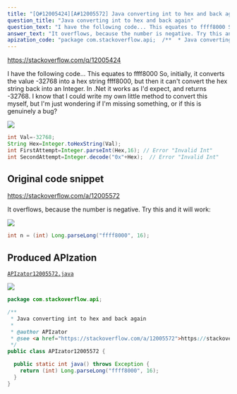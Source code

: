 ```yaml
---
title: "[Q#12005424][A#12005572] Java converting int to hex and back again"
question_title: "Java converting int to hex and back again"
question_text: "I have the following code... This equates to ffff8000 So, initially, it converts the value -32768 into a hex string ffff8000, but then it can't convert the hex string back into an Integer. In .Net it works as I'd expect, and returns -32768. I know that I could write my own little method to convert this myself, but I'm just wondering if I'm missing something, or if this is genuinely a bug?"
answer_text: "It overflows, because the number is negative. Try this and it will work:"
apization_code: "package com.stackoverflow.api;  /**  * Java converting int to hex and back again  *  * @author APIzator  * @see <a href=\"https://stackoverflow.com/a/12005572\">https://stackoverflow.com/a/12005572</a>  */ public class APIzator12005572 {    public static int java() throws Exception {     return (int) Long.parseLong(\"ffff8000\", 16);   } }"
---
```


https://stackoverflow.com/q/12005424

I have the following code...
This equates to ffff8000
So, initially, it converts the value -32768 into a hex string ffff8000, but then it can&#x27;t convert the hex string back into an Integer.
In .Net it works as I&#x27;d expect, and returns -32768.
I know that I could write my own little method to convert this myself, but I&#x27;m just wondering if I&#x27;m missing something, or if this is genuinely a bug?


<div class="code-logo"><img src="/stackoverflow.png" /></div>

```java
int Val=-32768;
String Hex=Integer.toHexString(Val);
int FirstAttempt=Integer.parseInt(Hex,16); // Error "Invalid Int"
int SecondAttempt=Integer.decode("0x"+Hex);  // Error "Invalid Int"
```


## Original code snippet

https://stackoverflow.com/a/12005572

It overflows, because the number is negative.
Try this and it will work:

<div class="code-logo"><img src="/stackoverflow.png" /></div>

```java
int n = (int) Long.parseLong("ffff8000", 16);
```

## Produced APIzation

[`APIzator12005572.java`](https://github.com/blind-papers/apization-temp-data/raw/main/search/APIzator12005572.java)

<div class="code-logo"><img src="/apizator.png" /></div>

```java
package com.stackoverflow.api;

/**
 * Java converting int to hex and back again
 *
 * @author APIzator
 * @see <a href="https://stackoverflow.com/a/12005572">https://stackoverflow.com/a/12005572</a>
 */
public class APIzator12005572 {

  public static int java() throws Exception {
    return (int) Long.parseLong("ffff8000", 16);
  }
}

```